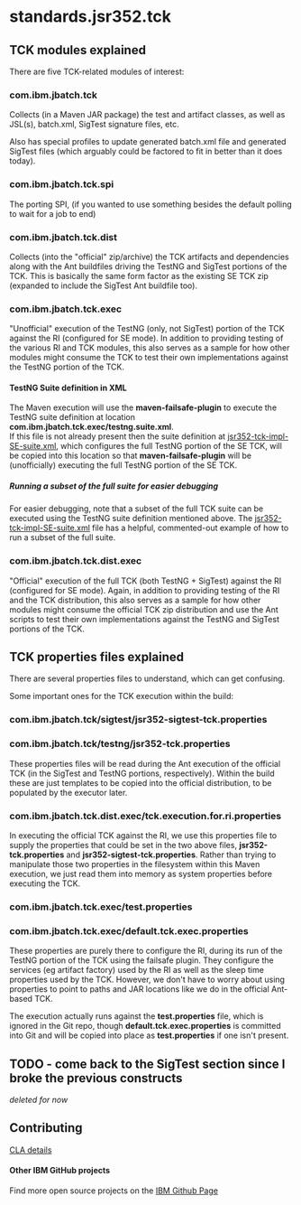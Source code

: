 standards.jsr352.tck
=======================

## TCK modules explained

There are five TCK-related modules of interest:

### com.ibm.jbatch.tck

Collects (in a Maven JAR package) the test and artifact classes, as well as JSL(s), batch.xml, SigTest signature files, etc.  

Also has special profiles to update generated batch.xml file and generated SigTest files (which arguably could be factored
to fit in better than it does today).

### com.ibm.jbatch.tck.spi

The porting SPI, (if you wanted to use something besides the default polling to wait for a job to end)

### com.ibm.jbatch.tck.dist

Collects (into the "official" zip/archive) the TCK artifacts and dependencies along with the Ant buildfiles driving the TestNG and SigTest portions of the TCK.
This is basically the same form factor as the existing SE TCK zip (expanded to include the SigTest Ant buildfile too).

### com.ibm.jbatch.tck.exec

"Unofficial" execution of the TestNG (only, not SigTest) portion of the TCK against the RI (configured for SE mode).
In addition to providing testing of the various RI and TCK modules, this also serves as a sample for how other modules might consume the TCK
to test their own implementations against the TestNG portion of the TCK.

#### TestNG Suite definition in XML
The Maven execution will use the **maven-failsafe-plugin** to execute the TestNG suite definition at location **com.ibm.jbatch.tck.exec/testng.suite.xml**.  
If this file is not already present then the suite definition at [jsr352-tck-impl-SE-suite.xml](com.ibm.jbatch.tck/testng/jsr352-tck-impl-SE-suite.xml), which configures the full
TestNG portion of the SE TCK, will be copied into this location so that **maven-failsafe-plugin** will be (unofficially) executing the full TestNG portion of the SE TCK.

##### Running a subset of the full suite for easier debugging
For easier debugging, note that a subset of the full TCK suite can be executed using the TestNG suite definition mentioned above.
The [jsr352-tck-impl-SE-suite.xml](com.ibm.jbatch.tck/testng/jsr352-tck-impl-SE-suite.xml) file has a helpful, commented-out example of how to run a subset of the full suite.

### com.ibm.jbatch.tck.dist.exec

"Official" execution of the full TCK (both TestNG + SigTest) against the RI (configured for SE mode).
Again, in addition to providing testing of the RI and the TCK distribution, this also serves as a sample for how other modules might consume the
official TCK zip distribution and use the Ant scripts to test their own implementations against the TestNG and SigTest portions of the TCK.


## TCK properties files explained

There are several properties files to understand, which can get confusing. 

Some important ones for the TCK execution within the build:

### com.ibm.jbatch.tck/sigtest/jsr352-sigtest-tck.properties
### com.ibm.jbatch.tck/testng/jsr352-tck.properties
These properties files will be read during the Ant execution of the official TCK (in the SigTest and TestNG portions, respectively).
Within the build these are just templates to be copied into the official distribution, to be populated by the executor later.

### com.ibm.jbatch.tck.dist.exec/tck.execution.for.ri.properties
In executing the official TCK against the RI, we use this properties file to supply the properties that could be set in the two
above files, **jsr352-tck.properties** and **jsr352-sigtest-tck.properties**.  Rather than trying to manipulate those two
properties in the filesystem within this Maven execution, we just read them into memory as system properties before executing the TCK.

### com.ibm.jbatch.tck.exec/test.properties
### com.ibm.jbatch.tck.exec/default.tck.exec.properties
These properties are purely there to configure the RI, during its run of the TestNG portion of the TCK using the failsafe plugin.
They configure the services (eg artifact factory) used by the RI as well as the sleep time properties used by the TCK.
However, we don't have to worry about using properties to point to paths and JAR locations like we do in the official Ant-based TCK.

The execution actually runs against the **test.properties** file, which is ignored in the Git
repo, though **default.tck.exec.properties** is committed into Git and will be copied into place as **test.properties** if one isn't present.

## TODO - come back to the SigTest section since I broke the previous constructs
*deleted for now*

## Contributing

[CLA details](CONTRIBUTING.md)

#### Other IBM GitHub projects

Find more open source projects on the [IBM Github Page](http://ibm.github.io/)


